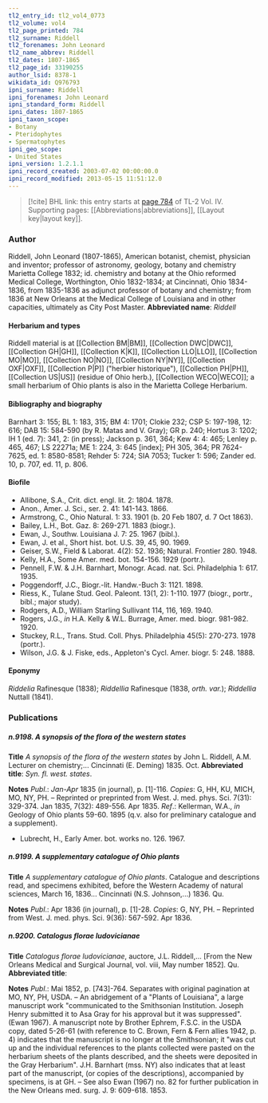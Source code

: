 ```yaml
---
tl2_entry_id: tl2_vol4_0773
tl2_volume: vol4
tl2_page_printed: 784
tl2_surname: Riddell
tl2_forenames: John Leonard
tl2_name_abbrev: Riddell
tl2_dates: 1807-1865
tl2_page_id: 33190255
author_lsid: 8378-1
wikidata_id: Q976793
ipni_surname: Riddell
ipni_forenames: John Leonard
ipni_standard_form: Riddell
ipni_dates: 1807-1865
ipni_taxon_scope: 
- Botany
- Pteridophytes
- Spermatophytes
ipni_geo_scope: 
- United States
ipni_version: 1.2.1.1
ipni_record_created: 2003-07-02 00:00:00.0
ipni_record_modified: 2013-05-15 11:51:12.0
---
```



> [!cite] BHL link: this entry starts at [page 784](https://www.biodiversitylibrary.org/page/33190255) of TL-2 Vol. IV.
> Supporting pages: [[Abbreviations|abbreviations]], [[Layout key|layout key]].

### Author

Riddell, John Leonard (1807-1865), American botanist, chemist, physician and inventor; professor of astronomy, geology, botany and chemistry Marietta College 1832; id. chemistry and botany at the Ohio reformed Medical College, Worthington, Ohio 1832-1834; at Cincinnati, Ohio 1834-1836, from 1835-1836 as adjunct professor of botany and chemistry; from 1836 at New Orleans at the Medical College of Louisiana and in other capacities, ultimately as City Post Master. 
**Abbreviated name**: *Riddell*

#### Herbarium and types

Riddell material is at [[Collection BM|BM]], [[Collection DWC|DWC]], [[Collection GH|GH]], [[Collection K|K]], [[Collection LLO|LLO]], [[Collection MO|MO]], [[Collection NO|NO]], [[Collection NY|NY]], [[Collection OXF|OXF]], [[Collection P|P]] ("herbier historique"), [[Collection PH|PH]], [[Collection US|US]] (residue of Ohio herb.), [[Collection WECO|WECO]]; a small herbarium of Ohio plants is also in the Marietta College Herbarium.

#### Bibliography and biography

Barnhart 3: 155; BL 1: 183, 315; BM 4: 1701; Clokie 232; CSP 5: 197-198, 12: 616; DAB 15: 584-590 (by R. Matas and V. Gray); GR p. 240; Hortus 3: 1202; IH 1 (ed. 7): 341, 2: (in press); Jackson p. 361, 364; Kew 4: 4: 465; Lenley p. 465, 467; LS 22271a; ME 1: 224, 3: 645 \[index\]; PH 305, 364; PR 7624-7625, ed. 1: 8580-8581; Rehder 5: 724; SIA 7053; Tucker 1: 596; Zander ed. 10, p. 707, ed. 11, p. 806.

#### Biofile

- Allibone, S.A., Crit. dict. engl. lit. 2: 1804. 1878.
- Anon., Amer. J. Sci., ser. 2. 41: 141-143. 1866.
- Armstrong, C., Ohio Natural. 1: 33. 1901 (b. 20 Feb 1807, d. 7 Oct 1863).
- Bailey, L.H., Bot. Gaz. 8: 269-271. 1883 (biogr.).
- Ewan, J., Southw. Louisiana J. 7: 25. 1967 (bibl.).
- Ewan, J. et al., Short hist. bot. U.S. 39, 45, 90. 1969.
- Geiser, S.W., Field & Laborat. 4(2): 52. 1936; Natural. Frontier 280. 1948.
- Kelly, H.A., Some Amer. med. bot. 154-156. 1929 (portr.).
- Pennell, F.W. & J.H. Barnhart, Monogr. Acad. nat. Sci. Philadelphia 1: 617. 1935.
- Poggendorff, J.C., Biogr.-lit. Handw.-Buch 3: 1121. 1898.
- Riess, K., Tulane Stud. Geol. Paleont. 13(1, 2): 1-110. 1977 (biogr., portr., bibl.; major study).
- Rodgers, A.D., William Starling Sullivant 114, 116, 169. 1940.
- Rogers, J.G., *in* H.A. Kelly & W.L. Burrage, Amer. med. biogr. 981-982. 1920.
- Stuckey, R.L., Trans. Stud. Coll. Phys. Philadelphia 45(5): 270-273. 1978 (portr.).
- Wilson, J.G. & J. Fiske, eds., Appleton's Cycl. Amer. biogr. 5: 248. 1888.

#### Eponymy

*Riddelia* Rafinesque (1838); *Riddellia* Rafinesque (1838, *orth. var.*); *Riddellia* Nuttall (1841).

### Publications

##### n.9198. A synopsis of the flora of the western states

**Title**
*A synopsis of the flora of the western states* by John L. Riddell, A.M. Lecturer on chemistry;... Cincinnati (E. Deming) 1835. Oct.
**Abbreviated title**: *Syn. fl. west. states*.

**Notes**
*Publ*.: *Jan-Apr* 1835 (in journal), p. \[1\]-116. *Copies*: G, HH, KU, MICH, MO, NY, PH.  – Reprinted or preprinted from West. J. med. phys. Sci. 7(31): 329-374. Jan 1835, 7(32): 489-556. Apr 1835.
*Ref*.: Kellerman, W.A., *in* Geology of Ohio plants 59-60. 1895 (q.v. also for preliminary catalogue and a supplement).
- Lubrecht, H., Early Amer. bot. works no. 126. 1967.

##### n.9199. A supplementary catalogue of Ohio plants

**Title**
*A supplementary catalogue of Ohio plants*. Catalogue and descriptions read, and specimens exhibited, before the Western Academy of natural sciences, March 16, 1836... Cincinnati (N.S. Johnson,...) 1836. Qu.

**Notes**
*Publ*.: Apr 1836 (in journal), p. \[1\]-28. *Copies*: G, NY, PH. – Reprinted from West. J. med. phys. Sci. 9(36): 567-592. Apr 1836.

##### n.9200. Catalogus florae ludovicianae

**Title**
*Catalogus florae ludovicianae*, auctore, J.L. Riddell,... \[From the New Orleans Medical and Surgical Journal, vol. viii, May number 1852\]. Qu.
**Abbreviated title**:

**Notes**
*Publ*.: Mai 1852, p. \[743\]-764. Separates with original pagination at MO, NY, PH, USDA. – An abridgement of a "Plants of Louisiana", a large manuscript work "communicated to the Smithsonian Institution. Joseph Henry submitted it to Asa Gray for his approval but it was suppressed". (Ewan 1967). A manuscript note by Brother Ephrem, F.S.C. in the USDA copy, dated 5-26-61 (with reference to C. Brown, Fern & Fern allies 1942, p. 4) indicates that the manuscript is no longer at the Smithsonian; it "was cut up and the individual references to the plants collected were pasted on the herbarium sheets of the plants described, and the sheets were deposited in the Gray Herbarium". J.H. Barnhart (mss. NY) also indicates that at least part of the manuscript, (or copies of the descriptions), accompanied by specimens, is at GH.  – See also Ewan (1967) no. 82 for further publication in the New Orleans med. surg. J. 9: 609-618. 1853.

